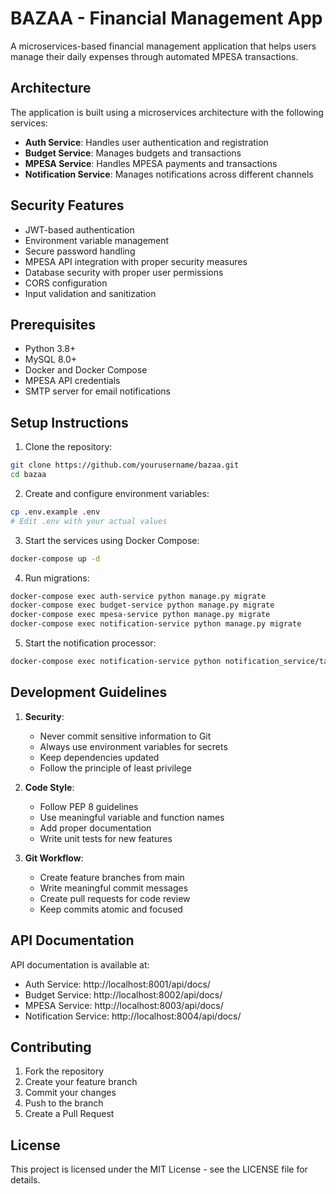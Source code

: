 # BAZAA - Financial Management App

A microservices-based financial management application that helps users manage their daily expenses through automated MPESA transactions.

## Architecture

The application is built using a microservices architecture with the following services:

- **Auth Service**: Handles user authentication and registration
- **Budget Service**: Manages budgets and transactions
- **MPESA Service**: Handles MPESA payments and transactions
- **Notification Service**: Manages notifications across different channels

## Security Features

- JWT-based authentication
- Environment variable management
- Secure password handling
- MPESA API integration with proper security measures
- Database security with proper user permissions
- CORS configuration
- Input validation and sanitization

## Prerequisites

- Python 3.8+
- MySQL 8.0+
- Docker and Docker Compose
- MPESA API credentials
- SMTP server for email notifications

## Setup Instructions

1. Clone the repository:
```bash
git clone https://github.com/yourusername/bazaa.git
cd bazaa
```

2. Create and configure environment variables:
```bash
cp .env.example .env
# Edit .env with your actual values
```

3. Start the services using Docker Compose:
```bash
docker-compose up -d
```

4. Run migrations:
```bash
docker-compose exec auth-service python manage.py migrate
docker-compose exec budget-service python manage.py migrate
docker-compose exec mpesa-service python manage.py migrate
docker-compose exec notification-service python manage.py migrate
```

5. Start the notification processor:
```bash
docker-compose exec notification-service python notification_service/tasks.py
```

## Development Guidelines

1. **Security**:
   - Never commit sensitive information to Git
   - Always use environment variables for secrets
   - Keep dependencies updated
   - Follow the principle of least privilege

2. **Code Style**:
   - Follow PEP 8 guidelines
   - Use meaningful variable and function names
   - Add proper documentation
   - Write unit tests for new features

3. **Git Workflow**:
   - Create feature branches from main
   - Write meaningful commit messages
   - Create pull requests for code review
   - Keep commits atomic and focused

## API Documentation

API documentation is available at:
- Auth Service: http://localhost:8001/api/docs/
- Budget Service: http://localhost:8002/api/docs/
- MPESA Service: http://localhost:8003/api/docs/
- Notification Service: http://localhost:8004/api/docs/

## Contributing

1. Fork the repository
2. Create your feature branch
3. Commit your changes
4. Push to the branch
5. Create a Pull Request

## License

This project is licensed under the MIT License - see the LICENSE file for details. 